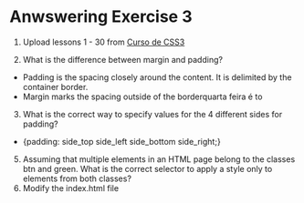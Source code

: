# Anwswering Exercise 3

1. Upload lessons 1 - 30 from [Curso de CSS3](https://www.youtube.com/playlist?list=PLwXQLZ3FdTVGf7GUtiOFLc_9AXO25iIzG)

2. What is the difference between margin and padding?

- Padding is the spacing closely around the content. It is delimited by the container border.
- Margin marks the spacing outside of the borderquarta feira é to

3. What is the correct way to specify values for the 4 different sides for padding?

- {padding: side_top side_left side_bottom side_right;}

5. Assuming that multiple elements in an HTML page belong to the classes btn and green. What is the correct selector to apply a style only to elements from both classes?
6. Modify the index.html file 
